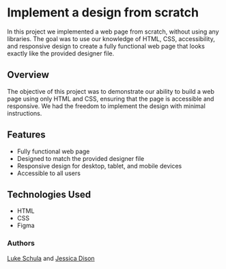 # Implement a design from scratch
In this project we implemented a web page from scratch, without using any libraries. The goal was to use our knowledge of HTML, CSS, accessibility, and responsive design to create a fully functional web page that looks exactly like the provided designer file.

## Overview

The objective of this project was to demonstrate our ability to build a web page using only HTML and CSS, ensuring that the page is accessible and responsive. We had the freedom to implement the design with minimal instructions.

## Features

- Fully functional web page
- Designed to match the provided designer file
- Responsive design for desktop, tablet, and mobile devices
- Accessible to all users

## Technologies Used

- HTML
- CSS
- Figma

### Authors
[Luke Schula](https://github.com/lukeschula) and [Jessica Dison](https://github.com/jessasesh)